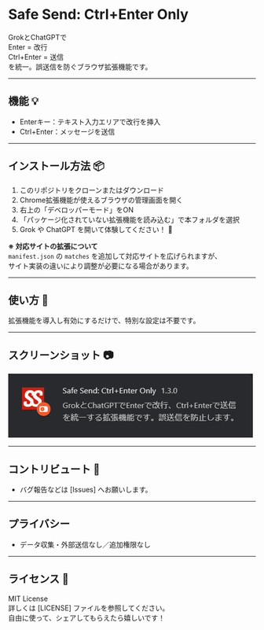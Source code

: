 # Safe Send: Ctrl+Enter Only  

GrokとChatGPTで  
Enter = 改行  
Ctrl+Enter = 送信  
を統一。誤送信を防ぐブラウザ拡張機能です。  

---

## 機能 💡
- Enterキー：テキスト入力エリアで改行を挿入  
- Ctrl+Enter：メッセージを送信  

---

## インストール方法 📦
1. このリポジトリをクローンまたはダウンロード  
2. Chrome拡張機能が使えるブラウザの管理画面を開く  
3. 右上の「デベロッパーモード」をON  
4. 「パッケージ化されていない拡張機能を読み込む」で本フォルダを選択  
5. Grok や ChatGPT を開いて体験してください！ 🎉  

**※ 対応サイトの拡張について**  
`manifest.json` の `matches` を追加して対応サイトを広げられますが、  
サイト実装の違いにより調整が必要になる場合があります。

---

## 使い方 📝
拡張機能を導入し有効にするだけで、特別な設定は不要です。  

---

## スクリーンショット 📷
![拡張機能カード](docs/screenshot-readme.png)  

---

## コントリビュート 💪
- バグ報告などは [Issues] へお願いします。  

---

## プライバシー  
- データ収集・外部送信なし／追加権限なし  

---

## ライセンス 📜
MIT License  
詳しくは [LICENSE] ファイルを参照してください。  
自由に使って、シェアしてもらえたら嬉しいです！  
